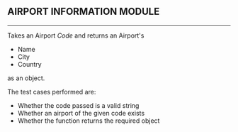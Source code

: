 ## **AIRPORT INFORMATION MODULE**
---
Takes an Airport *Code* and returns an Airport's
* Name
* City 
* Country 

as an object. 
<p> The test cases performed are: <br>

* Whether the code passed is a valid string 
* Whether an airport of the given code exists
* Whether the function returns the required object
